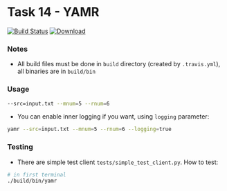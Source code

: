 # Task 14 - YAMR
[![Build Status](https://travis-ci.com/mkvdv/otus-cpp-2018.svg?branch=task14)](https://travis-ci.com/mkvdv/otus-cpp-2018)
[![Download](https://api.bintray.com/packages/mkvdv/otus14/yamr/images/download.svg)](https://bintray.com/mkvdv/otus14/yamr/_latestVersion)

### Notes
* All build files must be done in `build` directory (created by `.travis.yml`), all binaries are in `build/bin`

### Usage
```bash
--src=input.txt --mnum=5 --rnum=6 
```

* You can enable inner logging if you want, using `logging` parameter:
```bash
yamr --src=input.txt --mnum=5 --rnum=6 --logging=true
```

### Testing
* There are simple test client `tests/simple_test_client.py`. How to test:
```bash
# in first terminal
./build/bin/yamr 

```

